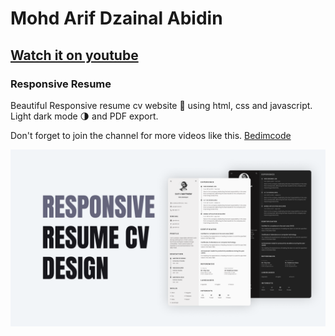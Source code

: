 # Mohd Arif Dzainal Abidin
## [Watch it on youtube]()
### Responsive Resume
Beautiful Responsive resume cv website 📄 using html, css and javascript. Light dark mode 🌗 and PDF export.

Don't forget to join the channel for more videos like this. [Bedimcode](https://www.youtube.com/c/Bedimcode)

![Resume cv](/preview.png)
